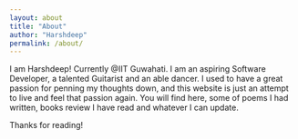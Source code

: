 ```yaml
---
layout: about
title: "About"
author: "Harshdeep"
permalink: /about/
---
```


I am Harshdeep! Currently @IIT Guwahati. I am an aspiring Software Developer, a talented Guitarist and an able dancer. I used to have a great passion for penning my thoughts down, and this website is just an attempt to live and feel that passion again. You will find here, some of poems I had written, books review I have read and whatever I can update.

Thanks for reading!
